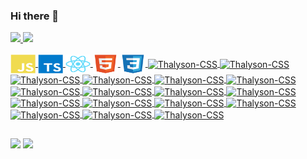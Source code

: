 ### Hi there 👋

 <div>
  <a href="https://github.com/Thalysonb">
  <img height="180em" src="https://github-readme-stats.vercel.app/api?username=Thalysonb&show_icons=true&theme=dracula&include_all_commits=true&count_private=true"/>
  <img height="180em" src="https://github-readme-stats.vercel.app/api/top-langs/?username=Thalysonb&layout=compact&langs_count=16&theme=dracula"/>
<div>
<div style="display: inline_block"><br>
  <img align="center" alt="Thalyson-Js" height="30" width="40" src="https://raw.githubusercontent.com/devicons/devicon/master/icons/javascript/javascript-plain.svg">
  <img align="center" alt="Thalyson-Ts" height="30" width="40" src="https://raw.githubusercontent.com/devicons/devicon/master/icons/typescript/typescript-plain.svg">
  <img align="center" alt="Thalyson-React" height="30" width="40" src="https://raw.githubusercontent.com/devicons/devicon/master/icons/react/react-original.svg">
  <img align="center" alt="Thalyson-HTML" height="30" width="40" src="https://raw.githubusercontent.com/devicons/devicon/master/icons/html5/html5-original.svg">
  <img align="center" alt="Thalyson-CSS" height="30" width="40" src="https://raw.githubusercontent.com/devicons/devicon/master/icons/css3/css3-original.svg">
  <img align="center" alt="Thalyson-CSS" height="30" width="40" src="https://icongr.am/devicon/angularjs-original.svg?size=128&color=currentColor">
  <img align="center" alt="Thalyson-CSS" height="30" width="40" src="https://icongr.am/devicon/bitbucket-original.svg?size=128&color=4d61ff">
  <img align="center" alt="Thalyson-CSS" height="30" width="40" src="https://icongr.am/devicon/bootstrap-plain.svg?size=128&color=4d61ff">
  <img align="center" alt="Thalyson-CSS" height="40" width="40" src="https://icongr.am/devicon/docker-original.svg?size=128&color=4d61ff">
  <img align="center" alt="Thalyson-CSS" height="30" width="30" src="https://icongr.am/devicon/git-original.svg?size=128&color=4d61ff">
  <img align="center" alt="Thalyson-CSS" height="40" width="40" src="https://icongr.am/devicon/java-original.svg?size=128&color=4d61ff">
  <img align="center" alt="Thalyson-CSS" height="30" width="30" src="https://icongr.am/devicon/jquery-original.svg?size=128&color=4d61ff">
  <img align="center" alt="Thalyson-CSS" height="30" width="30" src="https://icongr.am/devicon/mongodb-original.svg?size=128&color=4d61ff">
  <img align="center" alt="Thalyson-CSS" height="30" width="30" src="https://icongr.am/devicon/mysql-original.svg?size=128&color=4d61ff">
  <img align="center" alt="Thalyson-CSS" height="30" width="30" src="https://icongr.am/devicon/nodejs-original.svg?size=128&color=4d61ff">
  <img align="center" alt="Thalyson-CSS" height="40" width="40" src="https://icongr.am/devicon/npm-original-wordmark.svg?size=128&color=4d61ff">
  <img align="center" alt="Thalyson-CSS" height="30" width="30" src="https://icongr.am/devicon/sourcetree-original.svg?size=128&color=4d61ff">
  <img align="center" alt="Thalyson-CSS" height="25" width="25" src="https://icongr.am/devicon/visualstudio-plain.svg?size=128&color=4d61ff">
  <img align="center" alt="Thalyson-CSS" height="40" width="40" src="https://icongr.am/devicon/dot-net-original.svg?size=128&color=4d61ff">
  <img align="center" alt="Thalyson-CSS" height="20" width="20" src="https://api.iconify.design/logos-jest.svg">
  <img align="center" alt="Thalyson-CSS" height="30" width="30" src="https://raw.githubusercontent.com/testing-library/react-testing-library/main/other/goat.png">
  <img align="center" alt="Thalyson-CSS" height="30" width="30" src="https://cdn.icon-icons.com/icons2/2107/PNG/512/file_type_vscode_icon_130084.png">
  

</div>
 
   ##
  
  <div>
  <a href="https://www.linkedin.com/in/thalysonbl/" target="_blank"><img  src="https://img.shields.io/badge/-LinkedIn-%230077B5?style=for-the-badge&logo=linkedin&logoColor=white" target="_blank"></a>
  <a href="https://www.instagram.com/thalyson.brandao/" target="_blank" ><img src="https://img.shields.io/badge/-Instagram-%23E4405F?style=for-the-badge&logo=instagram&logoColor=white" target="_blank"></a>
</div>


<!--
**Thalysonb/Thalysonb** is a ✨ _special_ ✨ repository because its `README.md` (this file) appears on your GitHub profile.

Here are some ideas to get you started:

- 🔭 I’m currently working on ...
- 🌱 I’m currently learning ...
- 👯 I’m looking to collaborate on ...
- 🤔 I’m looking for help with ...
- 💬 Ask me about ...
- 📫 How to reach me: ...
- 😄 Pronouns: ...
- ⚡ Fun fact: ...
-->
